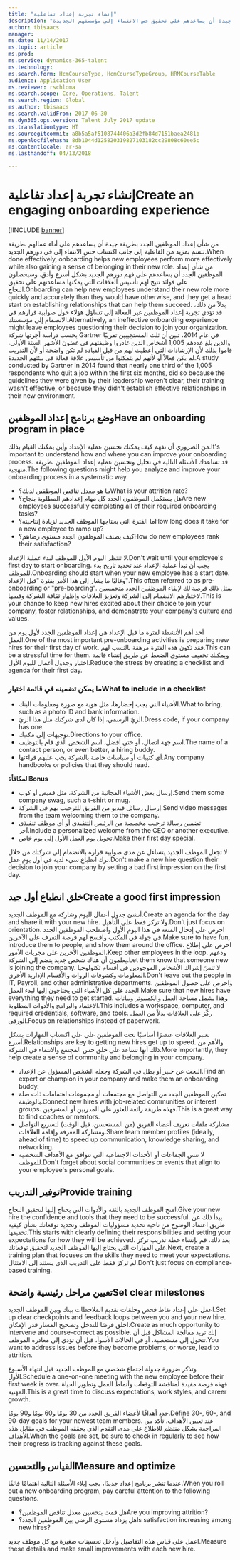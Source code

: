 ```yaml
---
title: "إنشاء تجربة إعداد تفاعلية"
description: "من شأن إعداد الموظفين الجدد بطريقة جيدة أن يساعدهم على تحقيق حس الانتماء إلى مؤسستهم الجديدة."
author: tbisaacs
manager: 
ms.date: 11/14/2017
ms.topic: article
ms.prod: 
ms.service: dynamics-365-talent
ms.technology: 
ms.search.form: HcmCourseType, HcmCourseTypeGroup, HRMCourseTable
audience: Application User
ms.reviewer: rschloma
ms.search.scope: Core, Operations, Talent
ms.search.region: Global
ms.author: tbisaacs
ms.search.validFrom: 2017-06-30
ms.dyn365.ops.version: Talent July 2017 update
ms.translationtype: HT
ms.sourcegitcommit: a8b5a5af5108744406a3d2fb84d7151baea2481b
ms.openlocfilehash: 8db1044d125820319827103182cc29808c60ee5c
ms.contentlocale: ar-sa
ms.lasthandoff: 04/13/2018

---
```


# <a name="create-an-engaging-onboarding-experience"></a><span data-ttu-id="a9875-103">إنشاء تجربة إعداد تفاعلية</span><span class="sxs-lookup"><span data-stu-id="a9875-103">Create an engaging onboarding experience</span></span>

[!INCLUDE [banner](includes/banner.md)]

<span data-ttu-id="a9875-104">من شأن إعداد الموظفين الجدد بطريقة جيدة أن يساعدهم على أداء عمالهم بطريقة تتسم بمزيد من الفاعلية إلى جانب اكتساب حس الانتماء إلى في دورهم الجديد.</span><span class="sxs-lookup"><span data-stu-id="a9875-104">When done effectively, onboarding helps new employees perform more effectively while also gaining a sense of belonging in their new role.</span></span> <span data-ttu-id="a9875-105">من شأن إعداد الموظفين الجدد أن يساعدهم على فهم دورهم الجديد بشكل أسرع وأدق، وسيحصلون على فوائد تتيح لهم تأسيس العلاقات التي يمكنها مساعدتهم على تحقيق النجاح.</span><span class="sxs-lookup"><span data-stu-id="a9875-105">Onboarding can help new employees understand their new role more quickly and accurately than they would have otherwise, and they get a head start on establishing relationships that can help them succeed.</span></span> <span data-ttu-id="a9875-106">بدلاً من ذلك، قد تؤدي تجربة إعداد الموظفين غير الفعالة إلى تساؤل هؤلاء حول صوابية قرارهم في الانضمام إلى مؤسستك.</span><span class="sxs-lookup"><span data-stu-id="a9875-106">Alternatively, an ineffective onboarding experience might leave employees questioning their decision to join your organization.</span></span> <span data-ttu-id="a9875-107">بحسب دراسة أجرتها شركة Gartner في عام 2014، تبين أن ثلث المستجيبين تقريبًا والذين بلغ عددهم 1,005 أشخاص الذين غادروا وظيفتهم في غضون الأشهر الستة الأولى، قاموا بذلك لأن الإرشادات التي أعطيت لهم من قبل القيادة لم تكن واضحة أو لأن التدريب لم يكن فعالاً أو لأنهم لم يتمكنوا من تأسيس علاقة فعالة في بيئتهم الجديدة.</span><span class="sxs-lookup"><span data-stu-id="a9875-107">A study conducted by Gartner in 2014 found that nearly one third of the 1,005 respondents who quit a job within the first six months, did so because the guidelines they were given by their leadership weren't clear, their training wasn't effective, or because they didn't establish effective relationships in their new environment.</span></span>

## <a name="have-an-onboarding-program-in-place"></a><span data-ttu-id="a9875-108">وضع برنامج إعداد الموظفين</span><span class="sxs-lookup"><span data-stu-id="a9875-108">Have an onboarding program in place</span></span>
<span data-ttu-id="a9875-109">من الضروري أن تفهم كيف يمكنك تحسين عملية الإعداد وأين يمكنك القيام بذلك.</span><span class="sxs-lookup"><span data-stu-id="a9875-109">It's important to understand how and where you can improve your onboarding process.</span></span> <span data-ttu-id="a9875-110">قد تساعدك الأسئلة التالية في تحليل وتحسين عملية إعداد الموظفين بطريقة منهجية.</span><span class="sxs-lookup"><span data-stu-id="a9875-110">The following questions might help you analyze and improve your onboarding process in a systematic way.</span></span>

- <span data-ttu-id="a9875-111">ما هو معدل تناقص الموظفين لديك؟</span><span class="sxs-lookup"><span data-stu-id="a9875-111">What is your attrition rate?</span></span>
- <span data-ttu-id="a9875-112">هل يستكمل الموظفون الجدد كل مهام إعدادهم المطلوبة بنجاح؟</span><span class="sxs-lookup"><span data-stu-id="a9875-112">Are new employees successfully completing all of their required onboarding tasks?</span></span>
- <span data-ttu-id="a9875-113">ما الفترة التي يحتاجها الموظف الجديد لزيادة إنتاجيته؟</span><span class="sxs-lookup"><span data-stu-id="a9875-113">How long does it take for a new employee to ramp up?</span></span>
- <span data-ttu-id="a9875-114">كيف يصنف الموظفون الجدد مستوى رضاهم؟</span><span class="sxs-lookup"><span data-stu-id="a9875-114">How do new employees rank their satisfaction?</span></span>

<span data-ttu-id="a9875-115">لا تنتظر اليوم الأول للموظف لبدء عملية الإعداد.</span><span class="sxs-lookup"><span data-stu-id="a9875-115">Don't wait until your employee's first day to start onboarding.</span></span> <span data-ttu-id="a9875-116">يجب أن تبدأ عملية الإعداد عند تحديد تاريخ بدء للموظف.</span><span class="sxs-lookup"><span data-stu-id="a9875-116">Onboarding should start when your new employee has a start date.</span></span> <span data-ttu-id="a9875-117">وغالبًا ما يشار إلى هذا الأمر بفترة "قبل الإعداد".</span><span class="sxs-lookup"><span data-stu-id="a9875-117">This often referred to as pre-onboarding or "pre-boarding".</span></span> <span data-ttu-id="a9875-118">يمثل ذلك فرصة لك لإبقاء الموظفين الجدد متحمسين لاختيارهم الانضمام إلى الشركة وتعزيز العلاقات وإظهار ثقافة الشركة وقيمها.</span><span class="sxs-lookup"><span data-stu-id="a9875-118">This is your chance to keep new hires excited about their choice to join your company, foster relationships, and demonstrate your company's culture and values.</span></span>

<span data-ttu-id="a9875-119">أحد أهم الأنشطة لفترة ما قبل الإعداد هي إعداد الموظفين الجدد لأول يوم من العمل.</span><span class="sxs-lookup"><span data-stu-id="a9875-119">One of the most important pre-onboarding activities is preparing new hires for their first day of work.</span></span> <span data-ttu-id="a9875-120">فقد تكون هذه الفترة مرهقة بالنسب لهم.</span><span class="sxs-lookup"><span data-stu-id="a9875-120">This can be a stressful time for them.</span></span> <span data-ttu-id="a9875-121">ويمكنك تخفيف مستوى الضغط عن طريق إنشاء قائمة اختيار وجدول أعمال لليوم الأول.</span><span class="sxs-lookup"><span data-stu-id="a9875-121">Reduce the stress by creating a checklist and agenda for their first day.</span></span>

### <a name="what-to-include-in-a-checklist"></a><span data-ttu-id="a9875-122">ما يمكن تضمينه في قائمة اختيار</span><span class="sxs-lookup"><span data-stu-id="a9875-122">What to include in a checklist</span></span>

- <span data-ttu-id="a9875-123">الأشياء التي يجب إحضارها، مثل هوية مع صورة ومعلومات البنك.</span><span class="sxs-lookup"><span data-stu-id="a9875-123">What to bring, such as a photo ID and bank information.</span></span>
- <span data-ttu-id="a9875-124">الزيّ الرسمي، إذا كان لدى شركتك مثل هذا الزيّ.</span><span class="sxs-lookup"><span data-stu-id="a9875-124">Dress code, if your company has one.</span></span>
- <span data-ttu-id="a9875-125">توجيهات إلى مكتبك.</span><span class="sxs-lookup"><span data-stu-id="a9875-125">Directions to your office.</span></span>
- <span data-ttu-id="a9875-126">اسم جهة اتصال، أو حتى أفضل، اسم الشخص الذي قام بالتوظيف.</span><span class="sxs-lookup"><span data-stu-id="a9875-126">The name of a contact person, or even better, a hiring buddy.</span></span>
- <span data-ttu-id="a9875-127">أي كتيبات أو سياسات خاصة بالشركة يجب عليهم قراءتها.</span><span class="sxs-lookup"><span data-stu-id="a9875-127">Any company handbooks or policies that they should read.</span></span>

<span data-ttu-id="a9875-128">**المكافأة**</span><span class="sxs-lookup"><span data-stu-id="a9875-128">**Bonus**</span></span>

- <span data-ttu-id="a9875-129">إرسال بعض الأشياء المجانية من الشركة، مثل قميص أو كوب.</span><span class="sxs-lookup"><span data-stu-id="a9875-129">Send them some company swag, such a t-shirt or mug.</span></span>
- <span data-ttu-id="a9875-130">إرسال رسائل فيديو من الفريق للترحيب بهم في الشركة.</span><span class="sxs-lookup"><span data-stu-id="a9875-130">Send video messages from the team welcoming them to the company.</span></span>
- <span data-ttu-id="a9875-131">تضمين رسالة ترحيب مخصصة من الرئيس التنفيذي أو أي موظف تنفيذي آخر.</span><span class="sxs-lookup"><span data-stu-id="a9875-131">Include a personalized welcome from the CEO or another executive.</span></span>
- <span data-ttu-id="a9875-132">تحويل يوم العمل الأول إلى يوم خاص.</span><span class="sxs-lookup"><span data-stu-id="a9875-132">Make their first day special.</span></span>

<span data-ttu-id="a9875-133">لا تجعل الموظف الجديد يتساءل عن مدى صوابية قراره بالانضمام إلى شركتك من خلال ترك انطباع سيء لديه في أول يوم عمل.</span><span class="sxs-lookup"><span data-stu-id="a9875-133">Don't make a new hire question their decision to join your company by setting a bad first impression on the first day.</span></span>

## <a name="create-a-good-first-impression"></a><span data-ttu-id="a9875-134">خلق انطباع أول جيد</span><span class="sxs-lookup"><span data-stu-id="a9875-134">Create a good first impression</span></span>

<span data-ttu-id="a9875-135">أنشئ جدول أعمال لليوم وشاركه مع الموظف الجديد.</span><span class="sxs-lookup"><span data-stu-id="a9875-135">Create an agenda for the day and share it with your new hire.</span></span> <span data-ttu-id="a9875-136">ولا تركز فقط على التأهيل.</span><span class="sxs-lookup"><span data-stu-id="a9875-136">Don't just focus on orientation.</span></span> <span data-ttu-id="a9875-137">احرص على إدخال المتعة في هذا اليوم الأول واصطحب الموظفين الجدد في جولة في المكتب وافسح لهم فرصة التعرف على الآخرين.</span><span class="sxs-lookup"><span data-stu-id="a9875-137">Make sure to have fun, introduce them to people, and show them around the office.</span></span> <span data-ttu-id="a9875-138">احرص على إطلاع الموظفين الآخرين على مجريات الأمور،</span><span class="sxs-lookup"><span data-stu-id="a9875-138">Keep other employees in the loop.</span></span> <span data-ttu-id="a9875-139">ودعهم يعلمون أن هناك شخص جديد ينضم إلى الشركة.</span><span class="sxs-lookup"><span data-stu-id="a9875-139">Let them know that someone new is joining the company.</span></span> <span data-ttu-id="a9875-140">لا تنسَ إشراك الأشخاص الموجودين في أقسام تكنولوجيا المعلومات وكشوفات الروات والأقسام الإدارية الأخرى.</span><span class="sxs-lookup"><span data-stu-id="a9875-140">Don't leave out the people in IT, Payroll, and other administrative departments.</span></span> <span data-ttu-id="a9875-141">واحرص على حصول الموظفين الجدد على كل الأشياء التي يحتاجون إليها لبدء العمل.</span><span class="sxs-lookup"><span data-stu-id="a9875-141">Make sure that new hires have everything they need to get started.</span></span> <span data-ttu-id="a9875-142">وهذا يشمل مساحة العمل والكمبيوتر وبيانات الاعتماد والبرامج والأدوات المطلوبة.</span><span class="sxs-lookup"><span data-stu-id="a9875-142">This includes a workspace, computer, and required credentials, software, and tools.</span></span> <span data-ttu-id="a9875-143">ركّز على العلاقات بدلاً من العمل الورقي.</span><span class="sxs-lookup"><span data-stu-id="a9875-143">Focus on relationships instead of paperwork.</span></span>

<span data-ttu-id="a9875-144">تعتبر العلاقات عنصرًا أساسيًا تحث الموظفين على على اكتساب المهارات بشكل أسرع.</span><span class="sxs-lookup"><span data-stu-id="a9875-144">Relationships are key to getting new hires get up to speed.</span></span> <span data-ttu-id="a9875-145">والأهم من ذلك أنها تساعد على خلق حس المجتمع والانتماء في الشركة.</span><span class="sxs-lookup"><span data-stu-id="a9875-145">More importantly, they help create a sense of community and belonging in your company.</span></span>

- <span data-ttu-id="a9875-146">البحث عن خبير أو بطل في الشركة وجعله الشخص المسؤول عن الإعداد.</span><span class="sxs-lookup"><span data-stu-id="a9875-146">Find an expert or champion in your company and make them an onboarding buddy.</span></span>
- <span data-ttu-id="a9875-147">تمكين الموظفين الجدد من التواصل مع مجتمعات أو مجموعات اهتمامات ذات صلة بالوظيفة.</span><span class="sxs-lookup"><span data-stu-id="a9875-147">Connect new hires with job-related communities or interest groups.</span></span> <span data-ttu-id="a9875-148">فهذه طريقة رائعة للعثور على المدربين أو المشرفين.</span><span class="sxs-lookup"><span data-stu-id="a9875-148">This is a great way to find coaches or mentors.</span></span>
- <span data-ttu-id="a9875-149">مشاركة ملفات تعريف أعضاء الفريق (من المستحسن، قبل الوقت) لتسريع التواصل ومشاركة المعرفة وإقامة العلاقات.</span><span class="sxs-lookup"><span data-stu-id="a9875-149">Share team member profiles (ideally, ahead of time) to speed up communication, knowledge sharing, and networking.</span></span>
- <span data-ttu-id="a9875-150">لا تنس الجماعات أو الأحداث الاجتماعية التي تتوافق مع الأهداف الشخصية للموظف.</span><span class="sxs-lookup"><span data-stu-id="a9875-150">Don't forget about social communities or events that align to your employee's personal goals.</span></span>

## <a name="provide-training"></a><span data-ttu-id="a9875-151">توفير التدريب</span><span class="sxs-lookup"><span data-stu-id="a9875-151">Provide training</span></span>

<span data-ttu-id="a9875-152">امنح الموظف الجديد بالثقة والأدوات التي يحتاج إليها لتحقيق النجاح.</span><span class="sxs-lookup"><span data-stu-id="a9875-152">Give your new hire the confidence and tools that they need to be successful.</span></span> <span data-ttu-id="a9875-153">يبدأ ذلك عن طريق اعتماد الوضوح من ناحية تحديد مسؤوليات الموظف وتحديد توقعاتك بشأن كيفية تحقيقها.</span><span class="sxs-lookup"><span data-stu-id="a9875-153">This starts with clearly defining their responsibilities and setting your expectations for how they will be achieved.</span></span> <span data-ttu-id="a9875-154">بعد ذلك، قم بإنشاء خطة تدريب تركز على المهارات التي يحتاج إليها الموظف الجديد لتحقيق توقعاتك.</span><span class="sxs-lookup"><span data-stu-id="a9875-154">Next, create a training plan that focuses on the skills they need to meet your expectations.</span></span> <span data-ttu-id="a9875-155">لم تركز فقط على التدريب الذي يستند إلى الامتثال.</span><span class="sxs-lookup"><span data-stu-id="a9875-155">Don't just focus on compliance-based training.</span></span>

## <a name="set-clear-milestones"></a><span data-ttu-id="a9875-156">تعيين مراحل رئيسية واضحة</span><span class="sxs-lookup"><span data-stu-id="a9875-156">Set clear milestones</span></span>

<span data-ttu-id="a9875-157">اعمل على إعداد نقاط فحص وحلقات تقديم الملاحظات بينك وبين الموظف الجديد.</span><span class="sxs-lookup"><span data-stu-id="a9875-157">Set up clear checkpoints and feedback loops between you and your new hire.</span></span> <span data-ttu-id="a9875-158">اخلق فرصًا للتدخل وتصحيح المسار قدر الإمكان.</span><span class="sxs-lookup"><span data-stu-id="a9875-158">Create as much opportunity to intervene and course-correct as possible.</span></span> <span data-ttu-id="a9875-159">إنك تريد معالجة المشاكل قبل أن تتحول إلى مستعصية، أو في الحالات الأسوأ، قبل أن تؤدي إلى مغادرة الموظف.</span><span class="sxs-lookup"><span data-stu-id="a9875-159">You want to address issues before they become problems, or worse, lead to attrition.</span></span>

<span data-ttu-id="a9875-160">وتذكر ضرورة جدولة اجتماع شخصي مع الموظف الجديد قبل انتهاء الأسبوع الأول.</span><span class="sxs-lookup"><span data-stu-id="a9875-160">Schedule a one-on-one meeting with the new employee before their first week is over.</span></span> <span data-ttu-id="a9875-161">فهذه فرصة مفيدة لمناقشة التوقعات وأنماط العمل وتطوير الحياة المهنية.</span><span class="sxs-lookup"><span data-stu-id="a9875-161">This is a great time to discuss expectations, work styles, and career growth.</span></span>

<span data-ttu-id="a9875-162">حدد أهدافًا لأعضاء الفريق الجدد من 30 يومًا و60 يومًا و90 يومًا.</span><span class="sxs-lookup"><span data-stu-id="a9875-162">Define 30-, 60-, and 90-day goals for your newest team members.</span></span> <span data-ttu-id="a9875-163">عند تعيين الأهداف، تأكد من المراجعة بشكل منتظم للاطلاع على مدى التقدم الذي يحققه الموظف في مقابل هذه الأهداف.</span><span class="sxs-lookup"><span data-stu-id="a9875-163">When the goals are set, be sure to check in regularly to see how their progress is tracking against these goals.</span></span>

## <a name="measure-and-optimize"></a><span data-ttu-id="a9875-164">القياس والتحسين</span><span class="sxs-lookup"><span data-stu-id="a9875-164">Measure and optimize</span></span>

<span data-ttu-id="a9875-165">عندما تنشر برنامج إعداد جديدًا، يجب إيلاء الأسئلة التالية اهتمامًا فائقًا.</span><span class="sxs-lookup"><span data-stu-id="a9875-165">When you roll out a new onboarding program, pay careful attention to the following questions.</span></span> 

- <span data-ttu-id="a9875-166">هل قمت بتحسين معدل تناقص الموظفين؟</span><span class="sxs-lookup"><span data-stu-id="a9875-166">Are you improving attrition?</span></span>
- <span data-ttu-id="a9875-167">هل يزداد مستوى الرضى بين الموظفين الجدد؟</span><span class="sxs-lookup"><span data-stu-id="a9875-167">Is satisfaction increasing among new hires?</span></span> 

<span data-ttu-id="a9875-168">اعمل على قياس هذه التفاصيل وأدخل تحسينات صغيرة مع كل موظف جديد.</span><span class="sxs-lookup"><span data-stu-id="a9875-168">Measure these details and make small improvements with each new hire.</span></span>



